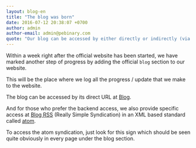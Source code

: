 ```yaml
---
layout: blog-en
title: "The blog was born"
date: 2016-07-12 20:38:07 +0700
author: admin
author-email: admin@pebinary.com
quote: "Our blog can be accessed by either directly or indirectly (via atom)"
---
```

Within a week right after the official website has been started, we have marked another step of progress by adding the official `blog` section to our website.

This will be the place where we log all the progress / update that we make to the website.

<!--more-->

The blog can be accessed by its direct URL at [Blog].

And for those who prefer the backend access, we also provide specific access at [Blog RSS] (Really Simple Syndication) in an XML based standard called [atom].

To access the atom syndication, just look for this sign [<i class="pe-rss icon-rss"></i>] which should be seen quite obviously in every page under the blog section.

[Blog]: /blog/
[Blog RSS]: /blog/atom.xml
[atom]: http://atomenabled.org
[<i class="pe-rss icon-rss"></i>]: /blog/atom.xml
